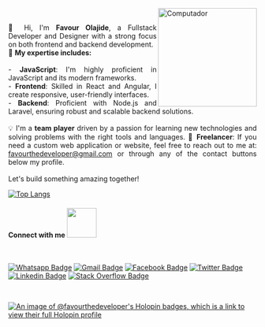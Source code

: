 <img src="https://github.com/adedayojs/adedayojs/blob/main/gif/banner_gif.gif?raw=true" height="200px" align="right" alt="Computador">

<p align="justify" margin="80%"> 
<br>
👋 Hi, I'm <strong>Favour Olajide</strong>, a Fullstack Developer and Designer with a strong focus on both frontend and backend development. 
<br>
 🚀 <strong>My expertise includes:</strong> <br>
 <br>
  - <strong>JavaScript</strong>: I'm highly proficient in JavaScript and its modern frameworks. <br>
  - <strong>Frontend</strong>: Skilled in React and Angular, I create responsive, user-friendly interfaces. <br>
  - <strong>Backend</strong>: Proficient with Node.js and Laravel, ensuring robust and scalable backend solutions. <br>
<br>
 💡 I'm a <strong>team player</strong> driven by a passion for learning new technologies and solving problems with the right tools and languages.
💼 <strong>Freelancer</strong>: If you need a custom web application or website, feel free to reach out to me at: <a href="favourthedeveloper@gmail.com">favourthedeveloper@gmail.com</a> or through any of the contact buttons below my profile. <br><br>
Let's build something amazing together!

[![Top Langs](https://github-readme-stats-sigma-five.vercel.app/api/top-langs/?username=FavourtheDeveloper&layout=compact)]()

#### Connect with me <img src="https://media.giphy.com/media/LnQjpWaON8nhr21vNW/giphy.gif" width="60">

<br>


[![Whatsapp Badge](https://img.shields.io/badge/WhatsApp-25D366?style=for-the-badge&logo=whatsapp&logoColor=25D366&labelColor=black)](https://wa.me/+2348033681443)
[![Gmail Badge](https://img.shields.io/badge/Gmail-D14836?style=for-the-badge&labelColor=black&logo=gmail&logoColor=D14836)](mailto:favourthedeveloper@gmail.com)
[![Facebook Badge](https://img.shields.io/badge/Facebook-1877F2?style=for-the-badge&labelColor=&logo=facebook&logoColor=white)](https://facebook.com/favour.olajide.1)
[![Twitter Badge](https://img.shields.io/badge/twitter-1877F2?style=for-the-badge&labelColor=&logo=twitter&logoColor=white)](https://twitter.com/Favourthedev)
[![Linkedin Badge](https://img.shields.io/badge/LinkedIn-0077B5?style=for-the-badge&labelColor=&logo=linkedin&logoColor=white)](https://linkedin.com/in/favour-olajide-favourthedev-5738621ab/)
[![Stack Overflow Badge](https://img.shields.io/badge/Stack_Overflow-FE7A16?style=for-the-badge&labelColor=&logo=stack-overflow&logoColor=white)](https://stackoverflow.com/users/21754086/favourthedev)



<br>

[![An image of @favourthedeveloper's Holopin badges, which is a link to view their full Holopin profile](https://holopin.me/favourthedeveloper)](https://holopin.io/@favourthedeveloper)
